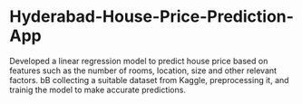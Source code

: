 # Hyderabad-House-Price-Prediction-App
Developed a linear regression model to predict house price based on features such as the number of rooms, location, size and other relevant factors.  bB collecting a suitable dataset from Kaggle, preprocessing it, and trainig the model to make accurate predictions.
